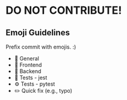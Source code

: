 # DO NOT CONTRIBUTE!

## Emoji Guidelines

Prefix commit with emojis. :)

- 📝 General
- 🎨 Frontend
- 🐍 Backend
- 🤡 Tests - jest
- ⚙️ Tests - pytest
- ✏️ Quick fix (e.g., typo)
